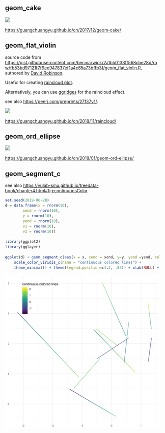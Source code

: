 ## geom_cake


[<img src="http://guangchuangyu.github.io/blog_images/R/yyplot/cake_size_angle.png" width="600" />](https://guangchuangyu.github.io/cn/2017/12/geom-cake/)

<https://guangchuangyu.github.io/cn/2017/12/geom-cake/>

## geom_flat_violin

source code from <https://gist.githubusercontent.com/benmarwick/2a1bb0133ff568cbe28d/raw/fb53bd97121f7f9ce947837ef1a4c65a73bffb3f/geom_flat_violin.R>, authored by [David Robinson](https://github.com/dgrtwo).

Useful for creating [raincloud plot](https://micahallen.org/2018/03/15/introducing-raincloud-plots/).

Alternatively, you can use [ggridges](https://CRAN.R-project.org/package=ggridges) for the raincloud effect.

see also <https://peerj.com/preprints/27137v1/>.

[<img src="https://guangchuangyu.github.io/blog_images/R/gglayer/b5.png" width="600" />](https://guangchuangyu.github.io/cn/2018/11/raincloud/)


<https://guangchuangyu.github.io/cn/2018/11/raincloud/>

## geom_ord_ellipse

[![](https://guangchuangyu.github.io/blog_images/R/yyplot/geom_ord_ellipse_files/figure-markdown_strict/unnamed-chunk-1-2.png)](https://guangchuangyu.github.io/cn/2018/01/geom-ord-ellipse/)

<https://guangchuangyu.github.io/cn/2018/01/geom-ord-ellipse/>

## geom_segment_c

see also <https://yulab-smu.github.io/treedata-book/chapter4.html#fig:continuousColor>.

```r
set.seed(2019-06-28)
d = data.frame(x = rnorm(10),
        xend = rnorm(10),
        y = rnorm(10),
        yend = rnorm(10),
        v1 = rnorm(10),
        v2 = rnorm(10))

library(ggplot2)
library(gglayer)

ggplot(d) + geom_segment_c(aes(x = x, xend = xend, y=y, yend =yend, col0 = v1, col1 = v2)) +
    scale_color_viridis_c(name = "continuous colored lines") + 
    theme_minimal() + theme(legend.position=c(.2, .85)) + xlab(NULL) + ylab(NULL)
```

![](figures/segment-continuous.png)